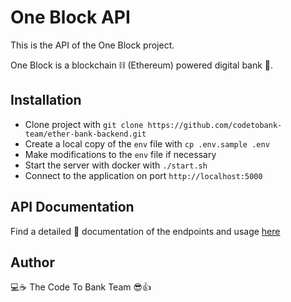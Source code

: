 # One Block API

This is the API of the One Block project.

One Block is a blockchain ⛓ (Ethereum) powered digital bank 🏦.


## Installation

- Clone project with `git clone https://github.com/codetobank-team/ether-bank-backend.git`
- Create a local copy of the `env` file with `cp .env.sample .env`
- Make modifications to the `env` file if necessary
- Start the server with docker with `./start.sh`
- Connect to the application on port `http://localhost:5000`


## API Documentation

Find a detailed 📖 documentation of the endpoints and usage [here](https://documenter.getpostman.com/view/6495381/T17Q4PeN?version=latest#f5e10229-642f-4283-b3cf-1765ecb450bd)


## Author

💻☕️ The Code To Bank Team 😎👍
